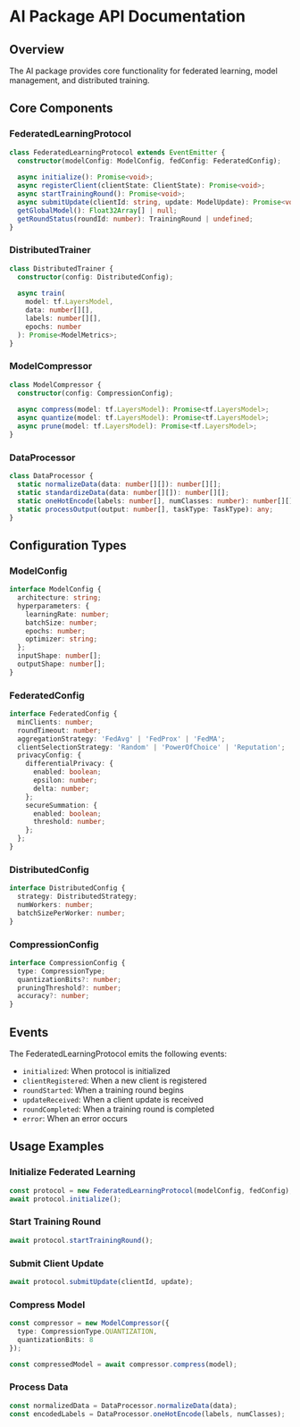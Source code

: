 # AI Package API Documentation

## Overview

The AI package provides core functionality for federated learning, model management, and distributed training.

## Core Components

### FederatedLearningProtocol

```typescript
class FederatedLearningProtocol extends EventEmitter {
  constructor(modelConfig: ModelConfig, fedConfig: FederatedConfig);
  
  async initialize(): Promise<void>;
  async registerClient(clientState: ClientState): Promise<void>;
  async startTrainingRound(): Promise<void>;
  async submitUpdate(clientId: string, update: ModelUpdate): Promise<void>;
  getGlobalModel(): Float32Array[] | null;
  getRoundStatus(roundId: number): TrainingRound | undefined;
}
```

### DistributedTrainer

```typescript
class DistributedTrainer {
  constructor(config: DistributedConfig);
  
  async train(
    model: tf.LayersModel,
    data: number[][],
    labels: number[][],
    epochs: number
  ): Promise<ModelMetrics>;
}
```

### ModelCompressor

```typescript
class ModelCompressor {
  constructor(config: CompressionConfig);
  
  async compress(model: tf.LayersModel): Promise<tf.LayersModel>;
  async quantize(model: tf.LayersModel): Promise<tf.LayersModel>;
  async prune(model: tf.LayersModel): Promise<tf.LayersModel>;
}
```

### DataProcessor

```typescript
class DataProcessor {
  static normalizeData(data: number[][]): number[][];
  static standardizeData(data: number[][]): number[][];
  static oneHotEncode(labels: number[], numClasses: number): number[][];
  static processOutput(output: number[], taskType: TaskType): any;
}
```

## Configuration Types

### ModelConfig

```typescript
interface ModelConfig {
  architecture: string;
  hyperparameters: {
    learningRate: number;
    batchSize: number;
    epochs: number;
    optimizer: string;
  };
  inputShape: number[];
  outputShape: number[];
}
```

### FederatedConfig

```typescript
interface FederatedConfig {
  minClients: number;
  roundTimeout: number;
  aggregationStrategy: 'FedAvg' | 'FedProx' | 'FedMA';
  clientSelectionStrategy: 'Random' | 'PowerOfChoice' | 'Reputation';
  privacyConfig: {
    differentialPrivacy: {
      enabled: boolean;
      epsilon: number;
      delta: number;
    };
    secureSummation: {
      enabled: boolean;
      threshold: number;
    };
  };
}
```

### DistributedConfig

```typescript
interface DistributedConfig {
  strategy: DistributedStrategy;
  numWorkers: number;
  batchSizePerWorker: number;
}
```

### CompressionConfig

```typescript
interface CompressionConfig {
  type: CompressionType;
  quantizationBits?: number;
  pruningThreshold?: number;
  accuracy?: number;
}
```

## Events

The FederatedLearningProtocol emits the following events:

- `initialized`: When protocol is initialized
- `clientRegistered`: When a new client is registered
- `roundStarted`: When a training round begins
- `updateReceived`: When a client update is received
- `roundCompleted`: When a training round is completed
- `error`: When an error occurs

## Usage Examples

### Initialize Federated Learning

```typescript
const protocol = new FederatedLearningProtocol(modelConfig, fedConfig);
await protocol.initialize();
```

### Start Training Round

```typescript
await protocol.startTrainingRound();
```

### Submit Client Update

```typescript
await protocol.submitUpdate(clientId, update);
```

### Compress Model

```typescript
const compressor = new ModelCompressor({
  type: CompressionType.QUANTIZATION,
  quantizationBits: 8
});

const compressedModel = await compressor.compress(model);
```

### Process Data

```typescript
const normalizedData = DataProcessor.normalizeData(data);
const encodedLabels = DataProcessor.oneHotEncode(labels, numClasses);
``` 